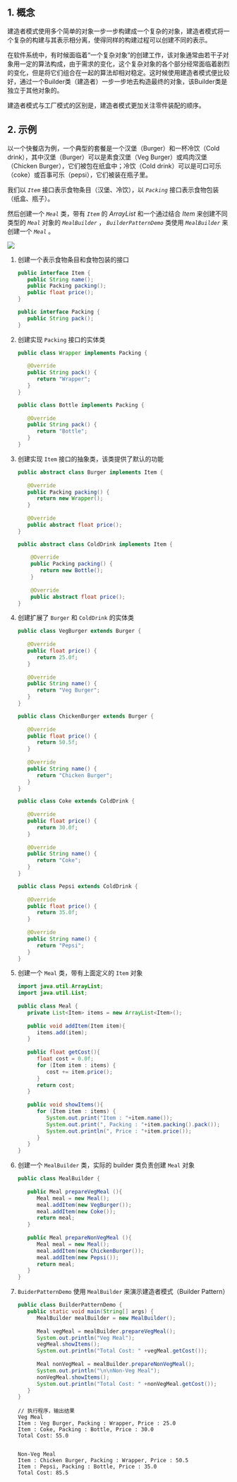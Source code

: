 ## 1. 概念

建造者模式使用多个简单的对象一步一步构建成一个复杂的对象，建造者模式将一个复杂的构建与其表示相分离，使得同样的构建过程可以创建不同的表示。

在软件系统中，有时候面临着“一个复杂对象”的创建工作，该对象通常由若干子对象用一定的算法构成，由于需求的变化，这个复杂对象的各个部分经常面临着剧烈的变化，但是将它们组合在一起的算法却相对稳定。这时候使用建造者模式便比较好，通过一个Builder类（建造者）一步一步地去构造最终的对象，该Builder类是独立于其他对象的。

建造者模式与工厂模式的区别是，建造者模式更加关注零件装配的顺序。

## 2. 示例

以一个快餐店为例，一个典型的套餐是一个汉堡（Burger）和一杯冷饮（Cold drink），其中汉堡（Burger）可以是素食汉堡（Veg Burger）或鸡肉汉堡（Chicken Burger），它们被包在纸盒中；冷饮（Cold drink）可以是可口可乐（coke）或百事可乐（pepsi），它们被装在瓶子里。

我们以 *`Item`* 接口表示食物条目（汉堡、冷饮），以 *`Packing`* 接口表示食物包装（纸盒、瓶子）。

然后创建一个 *`Meal`* 类，带有 *`Item`* 的 *ArrayList* 和一个通过结合 *Item* 来创建不同类型的 *`Meal`* 对象的 *`MealBuilder`* ， *`BuilderPatternDemo`* 类使用 *`MealBuilder`* 来创建一个 *`Meal`* 。

![](https://chua-n.gitee.io/blog-images/notebooks/Java/72.svg)

1. 创建一个表示食物条目和食物包装的接口

    ```java
    public interface Item {
       public String name();
       public Packing packing();
       public float price();    
    }
    ```

    ```java
    public interface Packing {
       public String pack();
    }
    ```

2. 创建实现 `Packing` 接口的实体类

    ```java
    public class Wrapper implements Packing {
     
       @Override
       public String pack() {
          return "Wrapper";
       }
    }
    ```

    ```java
    public class Bottle implements Packing {
     
       @Override
       public String pack() {
          return "Bottle";
       }
    }
    ```

3. 创建实现 `Item` 接口的抽象类，该类提供了默认的功能

    ```java
    public abstract class Burger implements Item {
     
       @Override
       public Packing packing() {
          return new Wrapper();
       }
     
       @Override
       public abstract float price();
    }
    ```

    ```java
    public abstract class ColdDrink implements Item {
     
        @Override
        public Packing packing() {
           return new Bottle();
        }
     
        @Override
        public abstract float price();
    }
    ```

4. 创建扩展了 `Burger` 和 `ColdDrink` 的实体类

    ```java
    public class VegBurger extends Burger {
     
       @Override
       public float price() {
          return 25.0f;
       }
     
       @Override
       public String name() {
          return "Veg Burger";
       }
    }
    ```

    ```java
    public class ChickenBurger extends Burger {
     
       @Override
       public float price() {
          return 50.5f;
       }
     
       @Override
       public String name() {
          return "Chicken Burger";
       }
    }
    ```

    ```java
    public class Coke extends ColdDrink {
     
       @Override
       public float price() {
          return 30.0f;
       }
     
       @Override
       public String name() {
          return "Coke";
       }
    }
    ```

    ```java
    public class Pepsi extends ColdDrink {
     
       @Override
       public float price() {
          return 35.0f;
       }
     
       @Override
       public String name() {
          return "Pepsi";
       }
    }
    ```

5. 创建一个 `Meal` 类，带有上面定义的 `Item` 对象

    ```java
    import java.util.ArrayList;
    import java.util.List;
     
    public class Meal {
       private List<Item> items = new ArrayList<Item>();    
     
       public void addItem(Item item){
          items.add(item);
       }
     
       public float getCost(){
          float cost = 0.0f;
          for (Item item : items) {
             cost += item.price();
          }        
          return cost;
       }
     
       public void showItems(){
          for (Item item : items) {
             System.out.print("Item : "+item.name());
             System.out.print(", Packing : "+item.packing().pack());
             System.out.println(", Price : "+item.price());
          }        
       }    
    }
    ```

6. 创建一个 `MealBuilder` 类，实际的 builder 类负责创建 `Meal` 对象

    ```java
    public class MealBuilder {
     
       public Meal prepareVegMeal (){
          Meal meal = new Meal();
          meal.addItem(new VegBurger());
          meal.addItem(new Coke());
          return meal;
       }   
     
       public Meal prepareNonVegMeal (){
          Meal meal = new Meal();
          meal.addItem(new ChickenBurger());
          meal.addItem(new Pepsi());
          return meal;
       }
    }
    ```

7. `BuiderPatternDemo` 使用 `MealBuilder` 来演示建造者模式（Builder Pattern）

    ```java
    public class BuilderPatternDemo {
       public static void main(String[] args) {
          MealBuilder mealBuilder = new MealBuilder();
     
          Meal vegMeal = mealBuilder.prepareVegMeal();
          System.out.println("Veg Meal");
          vegMeal.showItems();
          System.out.println("Total Cost: " +vegMeal.getCost());
     
          Meal nonVegMeal = mealBuilder.prepareNonVegMeal();
          System.out.println("\n\nNon-Veg Meal");
          nonVegMeal.showItems();
          System.out.println("Total Cost: " +nonVegMeal.getCost());
       }
    }
    ```

    ```text
    // 执行程序，输出结果
    Veg Meal
    Item : Veg Burger, Packing : Wrapper, Price : 25.0
    Item : Coke, Packing : Bottle, Price : 30.0
    Total Cost: 55.0
    
    
    Non-Veg Meal
    Item : Chicken Burger, Packing : Wrapper, Price : 50.5
    Item : Pepsi, Packing : Bottle, Price : 35.0
    Total Cost: 85.5
    ```

